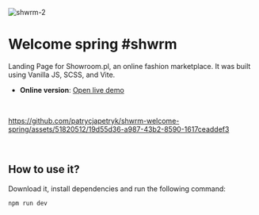 
![shwrm-2](https://github.com/patrycjapetryk/shwrm-welcome-spring/assets/51820512/1f0a43dd-6d49-443b-8b93-adc6da18b371)

# Welcome spring #shwrm

Landing Page for Showroom.pl, an online fashion marketplace. It was built using Vanilla JS, SCSS, and Vite.

- **Online version**: [Open live demo](https://shwrm-welcome-spring.netlify.app/)

&nbsp;

https://github.com/patrycjapetryk/shwrm-welcome-spring/assets/51820512/19d55d36-a987-43b2-8590-1617ceaddef3

&nbsp;

## How to use it?

Download it, install dependencies and run the following command:

```sh
npm run dev
```
